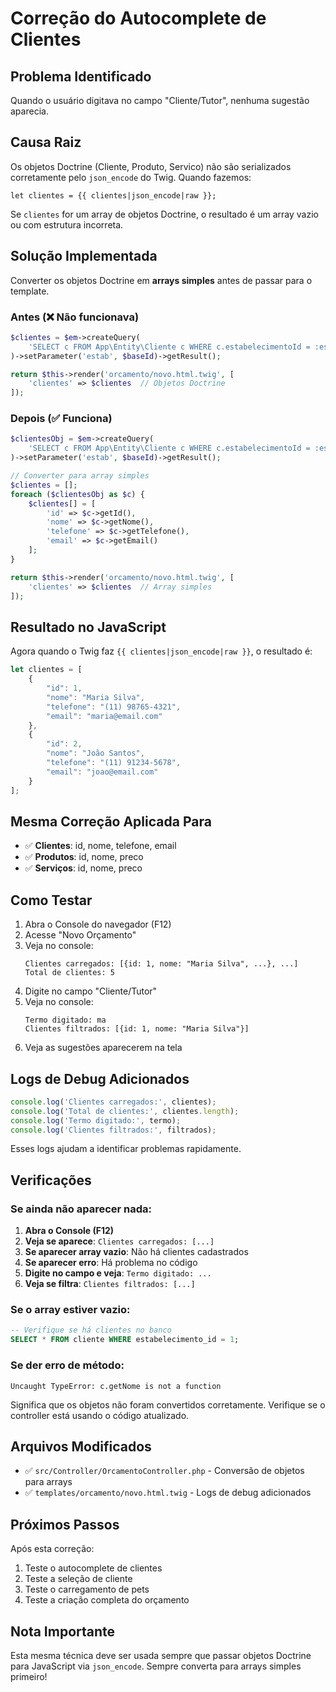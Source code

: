 # Correção do Autocomplete de Clientes

## Problema Identificado

Quando o usuário digitava no campo "Cliente/Tutor", nenhuma sugestão aparecia.

## Causa Raiz

Os objetos Doctrine (Cliente, Produto, Servico) não são serializados corretamente pelo `json_encode` do Twig. Quando fazemos:

```twig
let clientes = {{ clientes|json_encode|raw }};
```

Se `clientes` for um array de objetos Doctrine, o resultado é um array vazio ou com estrutura incorreta.

## Solução Implementada

Converter os objetos Doctrine em **arrays simples** antes de passar para o template.

### Antes (❌ Não funcionava)

```php
$clientes = $em->createQuery(
    'SELECT c FROM App\Entity\Cliente c WHERE c.estabelecimentoId = :estab ORDER BY c.nome'
)->setParameter('estab', $baseId)->getResult();

return $this->render('orcamento/novo.html.twig', [
    'clientes' => $clientes  // Objetos Doctrine
]);
```

### Depois (✅ Funciona)

```php
$clientesObj = $em->createQuery(
    'SELECT c FROM App\Entity\Cliente c WHERE c.estabelecimentoId = :estab ORDER BY c.nome'
)->setParameter('estab', $baseId)->getResult();

// Converter para array simples
$clientes = [];
foreach ($clientesObj as $c) {
    $clientes[] = [
        'id' => $c->getId(),
        'nome' => $c->getNome(),
        'telefone' => $c->getTelefone(),
        'email' => $c->getEmail()
    ];
}

return $this->render('orcamento/novo.html.twig', [
    'clientes' => $clientes  // Array simples
]);
```

## Resultado no JavaScript

Agora quando o Twig faz `{{ clientes|json_encode|raw }}`, o resultado é:

```javascript
let clientes = [
    {
        "id": 1,
        "nome": "Maria Silva",
        "telefone": "(11) 98765-4321",
        "email": "maria@email.com"
    },
    {
        "id": 2,
        "nome": "João Santos",
        "telefone": "(11) 91234-5678",
        "email": "joao@email.com"
    }
];
```

## Mesma Correção Aplicada Para

- ✅ **Clientes**: id, nome, telefone, email
- ✅ **Produtos**: id, nome, preco
- ✅ **Serviços**: id, nome, preco

## Como Testar

1. Abra o Console do navegador (F12)
2. Acesse "Novo Orçamento"
3. Veja no console:
   ```
   Clientes carregados: [{id: 1, nome: "Maria Silva", ...}, ...]
   Total de clientes: 5
   ```
4. Digite no campo "Cliente/Tutor"
5. Veja no console:
   ```
   Termo digitado: ma
   Clientes filtrados: [{id: 1, nome: "Maria Silva"}]
   ```
6. Veja as sugestões aparecerem na tela

## Logs de Debug Adicionados

```javascript
console.log('Clientes carregados:', clientes);
console.log('Total de clientes:', clientes.length);
console.log('Termo digitado:', termo);
console.log('Clientes filtrados:', filtrados);
```

Esses logs ajudam a identificar problemas rapidamente.

## Verificações

### Se ainda não aparecer nada:

1. **Abra o Console (F12)**
2. **Veja se aparece**: `Clientes carregados: [...]`
3. **Se aparecer array vazio**: Não há clientes cadastrados
4. **Se aparecer erro**: Há problema no código
5. **Digite no campo e veja**: `Termo digitado: ...`
6. **Veja se filtra**: `Clientes filtrados: [...]`

### Se o array estiver vazio:

```sql
-- Verifique se há clientes no banco
SELECT * FROM cliente WHERE estabelecimento_id = 1;
```

### Se der erro de método:

```
Uncaught TypeError: c.getNome is not a function
```

Significa que os objetos não foram convertidos corretamente. Verifique se o controller está usando o código atualizado.

## Arquivos Modificados

- ✅ `src/Controller/OrcamentoController.php` - Conversão de objetos para arrays
- ✅ `templates/orcamento/novo.html.twig` - Logs de debug adicionados

## Próximos Passos

Após esta correção:
1. Teste o autocomplete de clientes
2. Teste a seleção de cliente
3. Teste o carregamento de pets
4. Teste a criação completa do orçamento

## Nota Importante

Esta mesma técnica deve ser usada sempre que passar objetos Doctrine para JavaScript via `json_encode`. Sempre converta para arrays simples primeiro!
